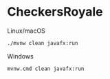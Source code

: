 # CheckersRoyale

Linux/macOS
```bash
./mvnw clean javafx:run   
```

Windows
```bash
mvnw.cmd clean javafx:run
```
